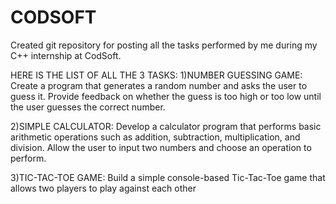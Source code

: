 # CODSOFT
Created git repository for posting all the tasks performed by me during my C++ internship at CodSoft.

HERE IS THE LIST OF ALL THE 3 TASKS:
1)NUMBER GUESSING GAME:  Create a program that generates a random number and asks the user to guess it. Provide feedback on whether the guess is too high or too low until the user guesses the correct number.

2)SIMPLE CALCULATOR: Develop a calculator program that performs basic arithmetic operations such as addition, subtraction, multiplication, and division. Allow the user to input two numbers and choose an operation to perform.

3)TIC-TAC-TOE GAME:    Build a simple console-based Tic-Tac-Toe game that allows two players to play against each other
